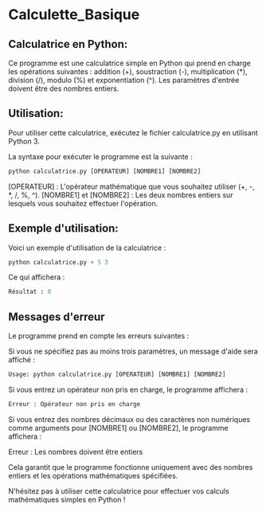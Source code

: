 # Calculette_Basique

## Calculatrice en Python:

Ce programme est une calculatrice simple en Python qui prend en charge les opérations suivantes : addition (+), soustraction (-), multiplication (*), division (/), modulo (%) et exponentiation (^). Les paramètres d'entrée doivent être des nombres entiers.

## Utilisation:

Pour utiliser cette calculatrice, exécutez le fichier calculatrice.py en utilisant Python 3.

La syntaxe pour exécuter le programme est la suivante :

```PYTHON
python calculatrice.py [OPERATEUR] [NOMBRE1] [NOMBRE2]
```

[OPERATEUR] : L'opérateur mathématique que vous souhaitez utiliser (+, -, *, /, %, ^).
[NOMBRE1] et [NOMBRE2] : Les deux nombres entiers sur lesquels vous souhaitez effectuer l'opération.

## Exemple d'utilisation:

Voici un exemple d'utilisation de la calculatrice :

```python 
python calculatrice.py + 5 3
```

Ce qui affichera :

```python
Résultat : 8
```

## Messages d'erreur
Le programme prend en compte les erreurs suivantes :

Si vous ne spécifiez pas au moins trois paramètres, un message d'aide sera affiché :

```python
Usage: python calculatrice.py [OPERATEUR] [NOMBRE1] [NOMBRE2]
```

Si vous entrez un opérateur non pris en charge, le programme affichera :


```python
Erreur : Opérateur non pris en charge
```

Si vous entrez des nombres décimaux ou des caractères non numériques comme arguments pour [NOMBRE1] ou [NOMBRE2], le programme affichera :

Erreur : Les nombres doivent être entiers

Cela garantit que le programme fonctionne uniquement avec des nombres entiers et les opérations mathématiques spécifiées.

N'hésitez pas à utiliser cette calculatrice pour effectuer vos calculs mathématiques simples en Python !
